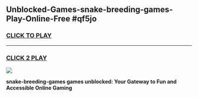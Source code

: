 
## Unblocked-Games-snake-breeding-games-Play-Online-Free #qf5jo
<h3>
<a href="https://us.freeplayer.one?title=snake-breeding-games&ref=10M">CLICK TO PLAY</a></h3>
<hr>

<h3>
<a href="https://us.freeplayer.one?title=snake-breeding-games&ref=10M">CLICK 2 PLAY</a>
  
</h3>

<a href="https://us.freeplayer.one?title=snake-breeding-games&ref=10M"><img src="https://clearcache.store/games.png"></a>


**snake-breeding-games games unblocked: Your Gateway to Fun and Accessible Online Gaming**
